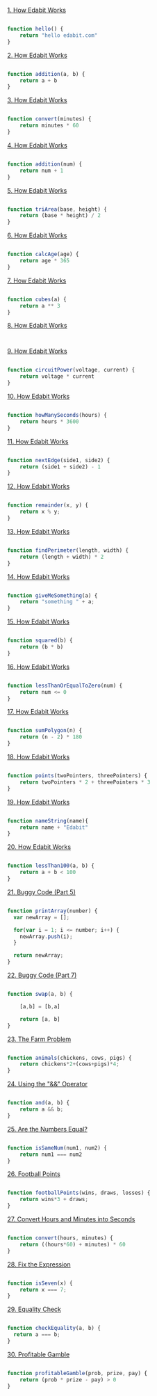 [1. How Edabit Works](https://edabit.com/challenge/ARr5tA458o2tC9FTN)

```js

function hello() {
    return "hello edabit.com"
}

```

[2. How Edabit Works](https://edabit.com/challenge/3LpBLgNRyaHMvNb4j)

```js

function addition(a, b) {
	return a + b
}

```

[3. How Edabit Works](https://edabit.com/challenge/8q54MKnRrm89pSLmW)

```js

function convert(minutes) {
	return minutes * 60
}

```

[4. How Edabit Works](https://edabit.com/challenge/NAQhEoxbofPidLxm9)

```js

function addition(num) {
	return num + 1
}

```

[5. How Edabit Works](https://edabit.com/challenge/3CaszbdZYGN4otQD8)

```js

function triArea(base, height) {
	return (base * height) / 2
}

```

[6. How Edabit Works](https://edabit.com/challenge/bL7hSc6Zh4zZJzGmw)

```js

function calcAge(age) {
	return age * 365
}

```

[7. How Edabit Works](https://edabit.com/challenge/j7yQbF3J3rToHsDBP)

```js

function cubes(a) {
	return a ** 3
}

```

[8. How Edabit Works](https://edabit.com/challenge/QaApgtePE6QrCZ64o)

```js



```

[9. How Edabit Works](https://edabit.com/challenge/wAdE9te55cowBLcPs)

```js

function circuitPower(voltage, current) {
	return voltage * current
}

```

[10. How Edabit Works](https://edabit.com/challenge/6AnQqiEjkJdZrWhPS)

```js

function howManySeconds(hours) {
	return hours * 3600
}

```

[11. How Edabit Works](https://edabit.com/challenge/nhXofMMyrowMyr9Nv)

```js

function nextEdge(side1, side2) {
	return (side1 + side2) - 1
}

```

[12. How Edabit Works](https://edabit.com/challenge/Q2j5FTFtsk7PdzrQk)

```js

function remainder(x, y) {
	return x % y;
}

```

[13. How Edabit Works](https://edabit.com/challenge/XnJ24rWW7iJkNrtsh)

```js

function findPerimeter(length, width) {
	return (length + width) * 2
}

```

[14. How Edabit Works](https://edabit.com/challenge/MvZK536X7fyrWH8Qc)

```js

function giveMeSomething(a) {
	return "something " + a;
}

```

[15. How Edabit Works](https://edabit.com/challenge/ks3vMrqdnW3CQ3F4i)

```js

function squared(b) {
	return (b * b)
}

```
[16. How Edabit Works](https://edabit.com/challenge/PTiLYyb4A69KZtBCg)

```js

function lessThanOrEqualToZero(num) {
	return num <= 0
}

```

[17. How Edabit Works](https://edabit.com/challenge/fBJyQSe5Jmbm9hPAG)

```js

function sumPolygon(n) {
	return (n - 2) * 180
}

```

[18. How Edabit Works](https://edabit.com/challenge/Y46Xp2pcvTB77bmdD)

```js

function points(twoPointers, threePointers) {
	return twoPointers * 2 + threePointers * 3
}

```

[19. How Edabit Works](https://edabit.com/challenge/ZNwHGgHvsdnYwJ5WK)

```js

function nameString(name){
	return name + "Edabit"
}

```

[20. How Edabit Works](https://edabit.com/challenge/9MjEpkL7yAjAqiH58)

```js

function lessThan100(a, b) {
	return a + b < 100
}

```

[21. Buggy Code (Part 5)](https://edabit.com/challenge/4iCsexZgmDEMMxj46)

```js

function printArray(number) {
  var newArray = [];

  for(var i = 1; i <= number; i++) {
    newArray.push(i);
  }

  return newArray;
}

```

[22. Buggy Code (Part 7)](https://edabit.com/challenge/CCGBig9eRPFzAHv46)

```js

function swap(a, b) {

	[a,b] = [b,a]	

	return [a, b]
}

```

[23. The Farm Problem](https://edabit.com/challenge/8Qg78sf5SNDEANKti)

```js

function animals(chickens, cows, pigs) {
	return chickens*2+(cows+pigs)*4;
}

```

[24. Using the "&&" Operator](https://edabit.com/challenge/vJCZmgvvDjehyDcDK)

```js

function and(a, b) {
	return a && b;
}

```

[25. Are the Numbers Equal?](QSnaSH5S3oxZkwcNc)

```js

function isSameNum(num1, num2) {
	return num1 === num2
}

```

[26. Football Points](https://edabit.com/challenge/GwvwXHWCThHZrR7xu)

```js

function footballPoints(wins, draws, losses) {
	return wins*3 + draws;
}

```

[27. Convert Hours and Minutes into Seconds](https://edabit.com/challenge/JesaFi5ntBEbGT8bu)

```js

function convert(hours, minutes) {
	return ((hours*60) + minutes) * 60
}

```

[28. Fix the Expression](https://edabit.com/challenge/FipbQSYquQLPZ8QXG)

```js

function isSeven(x) {
	return x === 7;
}

```

[29. Equality Check](https://edabit.com/challenge/BGvTMfwxYDRbtaTJ3)

```js

function checkEquality(a, b) {
  return a === b;
}

```

[30. Profitable Gamble](https://edabit.com/challenge/ghbHrRnRiDz9fvQNF)

```js

function profitableGamble(prob, prize, pay) {
	return (prob * prize - pay) > 0
}

```